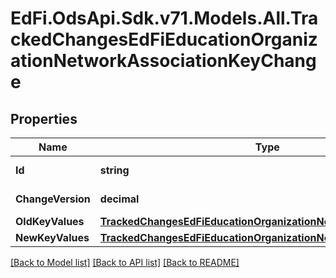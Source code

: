 # EdFi.OdsApi.Sdk.v71.Models.All.TrackedChangesEdFiEducationOrganizationNetworkAssociationKeyChange

## Properties

Name | Type | Description | Notes
------------ | ------------- | ------------- | -------------
**Id** | **string** | Resource identifier | [optional] 
**ChangeVersion** | **decimal** | Change version | [optional] 
**OldKeyValues** | [**TrackedChangesEdFiEducationOrganizationNetworkAssociationKey**](TrackedChangesEdFiEducationOrganizationNetworkAssociationKey.md) |  | [optional] 
**NewKeyValues** | [**TrackedChangesEdFiEducationOrganizationNetworkAssociationKey**](TrackedChangesEdFiEducationOrganizationNetworkAssociationKey.md) |  | [optional] 

[[Back to Model list]](../README.md#documentation-for-models) [[Back to API list]](../README.md#documentation-for-api-endpoints) [[Back to README]](../README.md)

